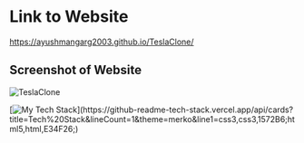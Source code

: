 # Link to Website
https://ayushmangarg2003.github.io/TeslaClone/

## Screenshot of Website
![TeslaClone](https://user-images.githubusercontent.com/105537793/212304943-ecc891f9-ee11-4e35-8fd0-b6d1fbc04bcb.png)

[![My Tech Stack](https://github-readme-tech-stack.vercel.app/api/cards?title=Tech%20Stack&lineCount=1&theme=merko&line1=css3,css3,1572B6;html5,html,E34F26;)](https://github-readme-tech-stack.vercel.app/api/cards?title=Tech%20Stack&lineCount=1&theme=merko&line1=css3,css3,1572B6;html5,html,E34F26;)
